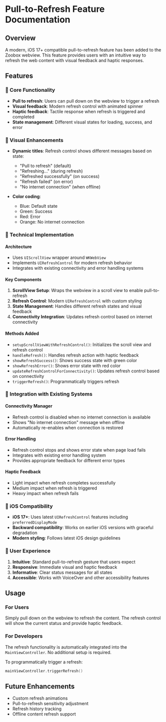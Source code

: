 # Pull-to-Refresh Feature Documentation

## Overview
A modern, iOS 17+ compatible pull-to-refresh feature has been added to the Zoobox webview. This feature provides users with an intuitive way to refresh the web content with visual feedback and haptic responses.

## Features

### 🎯 Core Functionality
- **Pull to refresh**: Users can pull down on the webview to trigger a refresh
- **Visual feedback**: Modern refresh control with animated spinner
- **Haptic feedback**: Tactile response when refresh is triggered and completed
- **State management**: Different visual states for loading, success, and error

### 🎨 Visual Enhancements
- **Dynamic titles**: Refresh control shows different messages based on state:
  - "Pull to refresh" (default)
  - "Refreshing..." (during refresh)
  - "Refreshed successfully" (on success)
  - "Refresh failed" (on error)
  - "No internet connection" (when offline)

- **Color coding**:
  - Blue: Default state
  - Green: Success
  - Red: Error
  - Orange: No internet connection

### 🔧 Technical Implementation

#### Architecture
- Uses `UIScrollView` wrapper around `WKWebView`
- Implements `UIRefreshControl` for modern refresh behavior
- Integrates with existing connectivity and error handling systems

#### Key Components
1. **ScrollView Setup**: Wraps the webview in a scroll view to enable pull-to-refresh
2. **Refresh Control**: Modern `UIRefreshControl` with custom styling
3. **State Management**: Handles different refresh states and visual feedback
4. **Connectivity Integration**: Updates refresh control based on internet connectivity

#### Methods Added
- `setupScrollViewWithRefreshControl()`: Initializes the scroll view and refresh control
- `handleRefresh()`: Handles refresh action with haptic feedback
- `showRefreshSuccess()`: Shows success state with green color
- `showRefreshError()`: Shows error state with red color
- `updateRefreshControlForConnectivity()`: Updates refresh control based on connectivity
- `triggerRefresh()`: Programmatically triggers refresh

### 🔄 Integration with Existing Systems

#### Connectivity Manager
- Refresh control is disabled when no internet connection is available
- Shows "No internet connection" message when offline
- Automatically re-enables when connection is restored

#### Error Handling
- Refresh control stops and shows error state when page load fails
- Integrates with existing error handling system
- Provides appropriate feedback for different error types

#### Haptic Feedback
- Light impact when refresh completes successfully
- Medium impact when refresh is triggered
- Heavy impact when refresh fails

### 📱 iOS Compatibility
- **iOS 17+**: Uses latest `UIRefreshControl` features including `preferredDisplayMode`
- **Backward compatibility**: Works on earlier iOS versions with graceful degradation
- **Modern styling**: Follows latest iOS design guidelines

### 🎯 User Experience
1. **Intuitive**: Standard pull-to-refresh gesture that users expect
2. **Responsive**: Immediate visual and haptic feedback
3. **Informative**: Clear status messages for all states
4. **Accessible**: Works with VoiceOver and other accessibility features

## Usage

### For Users
Simply pull down on the webview to refresh the content. The refresh control will show the current status and provide haptic feedback.

### For Developers
The refresh functionality is automatically integrated into the `MainViewController`. No additional setup is required.

To programmatically trigger a refresh:
```swift
mainViewController.triggerRefresh()
```

## Future Enhancements
- Custom refresh animations
- Pull-to-refresh sensitivity adjustment
- Refresh history tracking
- Offline content refresh support 